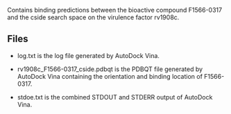 Contains binding predictions between the bioactive compound F1566-0317 and the cside search space on the virulence factor rv1908c.

## Files

- log.txt is the log file generated by AutoDock Vina.

- rv1908c_F1566-0317_cside.pdbqt is the PDBQT file generated by AutoDock Vina containing the orientation and binding location of F1566-0317.

- stdoe.txt is the combined STDOUT and STDERR output of AutoDock Vina.

